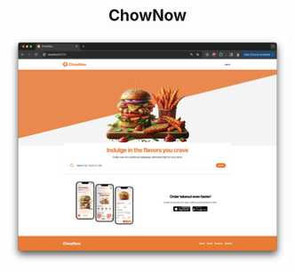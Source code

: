 <div align="center">
  <h1>ChowNow</h1>
</div>

<div align="center">
<img src="./client/src/assets/screen.png" width="800" />
</div>
